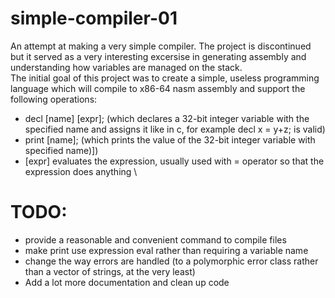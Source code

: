 # simple-compiler-01
An attempt at making a very simple compiler. The project is discontinued but it served as a very interesting excersise in generating assembly and understanding how variables are managed on the stack.\
The initial goal of this project was to create a simple, useless programming language which will compile to x86-64 nasm assembly and support the following operations:
- decl [name] [expr]; (which declares a 32-bit integer variable with the specified name and assigns it like in c, for example decl x = y+z; is valid)
- print [name]; (which prints the value of the 32-bit integer variable with specified name)])
- [expr] evaluates the expression, usually used with = operator so that the expression does anything
\
# TODO:
- provide a reasonable and convenient command to compile files
- make print use expression eval rather than requiring a variable name
- change the way errors are handled (to a polymorphic error class rather than a vector of strings, at the very least)
- Add a lot more documentation and clean up code
